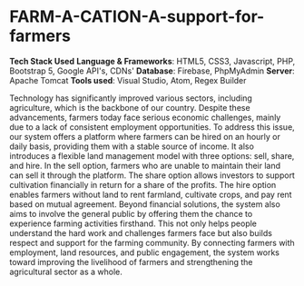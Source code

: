 # FARM-A-CATION-A-support-for-farmers

**Tech Stack Used**
**Language & Frameworks**: HTML5, CSS3, Javascript, PHP, Bootstrap 5, Google API's, CDNs'
**Database**: Firebase, PhpMyAdmin
**Server**: Apache Tomcat
**Tools used**: Visual Studio, Atom, Regex Builder

Technology has significantly improved various sectors, including agriculture, which is the backbone of our country. Despite these advancements, farmers today face serious economic challenges, mainly due to a lack of consistent employment opportunities. To address this issue, our system offers a platform where farmers can be hired on an hourly or daily basis, providing them with a stable source of income. It also introduces a flexible land management model with three options: sell, share, and hire. In the sell option, farmers who are unable to maintain their land can sell it through the platform. The share option allows investors to support cultivation financially in return for a share of the profits. The hire option enables farmers without land to rent farmland, cultivate crops, and pay rent based on mutual agreement. Beyond financial solutions, the system also aims to involve the general public by offering them the chance to experience farming activities firsthand. This not only helps people understand the hard work and challenges farmers face but also builds respect and support for the farming community. By connecting farmers with employment, land resources, and public engagement, the system works toward improving the livelihood of farmers and strengthening the agricultural sector as a whole.
